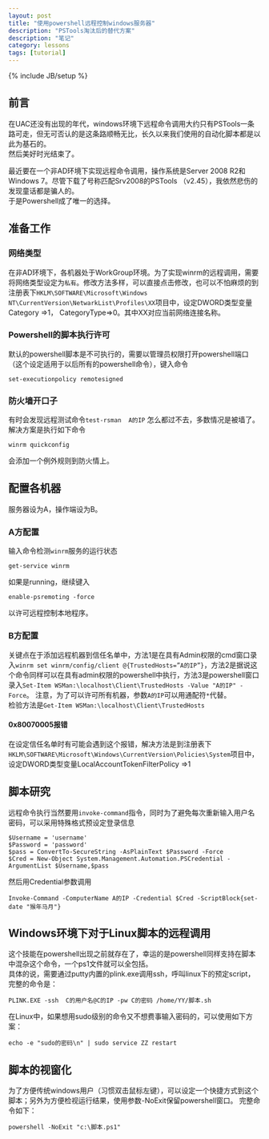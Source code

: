 ```yaml
---
layout: post
title: "使用powershell远程控制windows服务器"
description: "PSTools淘汰后的替代方案"
description: "笔记"
category: lessons
tags: [tutorial]
---
```

{% include JB/setup %}


##  前言

  在UAC还没有出现的年代，windows环境下远程命令调用大约只有PSTools一条路可走，但无可否认的是这条路顺畅无比，长久以来我们使用的自动化脚本都是以此为基石的。  
  然后美好时光结束了。
  
  最近要在一个非AD环境下实现远程命令调用，操作系统是Server 2008 R2和Windows 7。尽管下载了号称匹配Srv2008的PSTools （v2.45），我依然悲伤的发现童话都是骗人的。  
  于是Powershell成了唯一的选择。
  
##  准备工作

###  网络类型
  
  在非AD环境下，各机器处于WorkGroup环境。为了实现winrm的远程调用，需要将网络类型设定为`私有`。修改方法多样，可以直接点击修改，也可以不怕麻烦的到注册表下`HKLM\SOFTWARE\Microsoft\Windows NT\CurrentVersion\NetwarkList\Profiles\XX`项目中，设定DWORD类型变量 Category =>1， CategoryType=>0。其中XX对应当前网络连接名称。
  
### Powershell的脚本执行许可

  默认的powershell脚本是不可执行的，需要以管理员权限打开powershell端口（这个设定适用于以后所有的powershell命令），键入命令  
  
	set-executionpolicy remotesigned  
  
### 防火墙开口子

  有时会发现远程测试命令`test-rsman  A的IP`  怎么都过不去，多数情况是被墙了。解决方案是执行如下命令  
  
	winrm quickconfig
	
  会添加一个例外规则到防火情上。

## 配置各机器  
  
  服务器设为A，操作端设为B。
  
### A方配置

  输入命令检测`winrm`服务的运行状态
  
	get-service winrm

  如果是running，继续键入
  
	enable-psremoting -force
	
  以许可远程控制本地程序。

### B方配置

  关键点在于添加远程机器到信任名单中，方法1是在具有Admin权限的cmd窗口录入`winrm set winrm/config/client @{TrustedHosts=”A的IP”}`，方法2是据说这个命令同样可以在具有admin权限的powershell中执行，方法3是powershell窗口录入`Set-Item WSMan:\localhost\Client\TrustedHosts -Value "A的IP" -Force`。 注意，为了可以许可所有机器，参数`A的IP`可以用通配符`*`代替。  
  检验方法是`Get-Item WSMan:\localhost\Client\TrustedHosts`

#### 0x80070005报错

  在设定信任名单时有可能会遇到这个报错，解决方法是到注册表下`HKLM\SOFTWARE\Microsoft\Windows\CurrentVersion\Policies\System`项目中，设定DWORD类型变量LocalAccountTokenFilterPolicy =>1
  

## 脚本研究

  远程命令执行当然要用`invoke-command`指令，同时为了避免每次重新输入用户名密码，可以采用特殊格式预设定登录信息  
  
	$Username = 'username'
	$Password = 'password'
	$pass = ConvertTo-SecureString -AsPlainText $Password -Force
	$Cred = New-Object System.Management.Automation.PSCredential -ArgumentList $Username,$pass
  
  然后用Credential参数调用  
  
	Invoke-Command -ComputerName A的IP -Credential $Cred -ScriptBlock{set-date "猴年马月"}
	
##  Windows环境下对于Linux脚本的远程调用

  这个技能在powershell出现之前就存在了，幸运的是powershell同样支持在脚本中混杂这个命令，一个ps1文件就可以全包括。  
  具体的说，需要通过putty内置的plink.exe调用ssh，呼叫linux下的预定script，完整的命令是：  
  
	PLINK.EXE -ssh  C的用户名@C的IP -pw C的密码 /home/YY/脚本.sh
	
  在Linux中，如果想用sudo级别的命令又不想费事输入密码的，可以使用如下方案：  
  
	echo -e "sudo的密码\n" | sudo service ZZ restart
	
##  脚本的视窗化

  为了方便传统windows用户（习惯双击鼠标左键），可以设定一个快捷方式到这个脚本；另外为方便检视运行结果，使用参数-NoExit保留powershell窗口。 完整命令如下：  
  
	powershell -NoExit "c:\脚本.ps1"